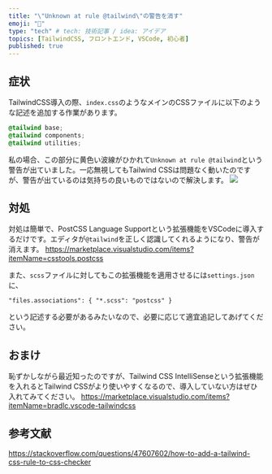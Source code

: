 ```yaml
---
title: "\"Unknown at rule @tailwind\"の警告を消す"
emoji: "🚨"
type: "tech" # tech: 技術記事 / idea: アイデア
topics: [TailwindCSS, フロントエンド, VSCode, 初心者]
published: true
---
```

## 症状
TailwindCSS導入の際、`index.css`のようなメインのCSSファイルに以下のような記述を追加する作業があります。
```:index.css
@tailwind base;
@tailwind components;
@tailwind utilities;
```
私の場合、この部分に黄色い波線がひかれて`Unknown at rule @tailwind`という警告が出ていました。一応無視してもTailwind CSSは問題なく動いたのですが、警告が出ているのは気持ちの良いものではないので解決します。
![](https://storage.googleapis.com/zenn-user-upload/b6ded1ed0085-20240312.png)

## 対処
対処は簡単で、PostCSS Language Supportという拡張機能をVSCodeに導入するだけです。エディタが`@tailwind`を正しく認識してくれるようになり、警告が消えます。
https://marketplace.visualstudio.com/items?itemName=csstools.postcss

また、`scss`ファイルに対してもこの拡張機能を適用させるには`settings.json`に、
```
"files.associations": { "*.scss": "postcss" }
```
という記述する必要があるみたいなので、必要に応じて適宜追記してあげてください。

## おまけ
恥ずかしながら最近知ったのですが、Tailwind CSS IntelliSenseという拡張機能を入れるとTailwind CSSがより使いやすくなるので、導入していない方はぜひ入れてみてください。
https://marketplace.visualstudio.com/items?itemName=bradlc.vscode-tailwindcss

## 参考文献
https://stackoverflow.com/questions/47607602/how-to-add-a-tailwind-css-rule-to-css-checker